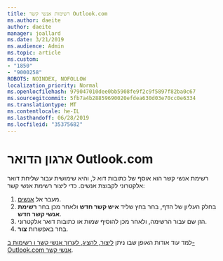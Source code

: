 ```yaml
---
title: רשימות אנשי קשר Outlook.com
ms.author: daeite
author: daeite
manager: joallard
ms.date: 3/21/2019
ms.audience: Admin
ms.topic: article
ms.custom:
- "1850"
- "9000258"
ROBOTS: NOINDEX, NOFOLLOW
localization_priority: Normal
ms.openlocfilehash: 979047010dee0bb5908fe9f2c9f5897f82ba0c67
ms.sourcegitcommit: 5fb7a4b28859690020efdea630d03e70cc0e6334
ms.translationtype: MT
ms.contentlocale: he-IL
ms.lasthandoff: 06/28/2019
ms.locfileid: "35375682"
---
```

# <a name="organizing-your-outlookcom-mailbox"></a>ארגון הדואר Outlook.com

רשימת אנשי קשר הוא אוסף של כתובות דוא ל, והיא שימושית עבור שליחת דואר אלקטרוני לקבוצת אנשים. כדי ליצור רשימת אנשי קשר:

1. מעבר אל [אנשים](https://outlook.live.com/people/).
1. בחלק העליון של הדף, בחר בחץ שליד **איש קשר חדש** ולאחר מכן בחר **רשימת אנשי קשר חדש**.
1. הזן שם עבור הרשימה, ולאחר מכן להוסיף שמות או כתובות דואר אלקטרוני.
1. בחר באפשרות **צור**.

למד עוד אודות האופן שבו ניתן [ליצור, להציג, לערוך אנשי קשר ו רשימות ב- Outlook.com אנשי קשר](https://support.office.com/article/5b909158-036e-4820-92f7-2a27f57b9f01).